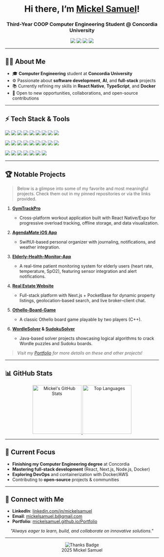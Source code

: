 <!-- INTRO SECTION -->
<h1 align="center">Hi there, I’m <a href="https://mickelsamuel.github.io/Portfolio" target="_blank">Mickel Samuel</a>!</h1>
<h3 align="center">Third-Year COOP Computer Engineering Student @ Concordia University</h3>

<p align="center">
  <a href="mailto:mickelsamuel.b@gmail.com"><img src="https://img.shields.io/badge/-Email%20Me-D14836?style=flat&logo=Gmail&logoColor=white"/></a>
  <a href="https://www.linkedin.com/in/mickelsamuel/"><img src="https://img.shields.io/badge/LinkedIn--_.svg?style=flat&logo=linkedin&colorB=0077B5"/></a>
  <a href="https://github.com/mickelsamuel"><img src="https://img.shields.io/github/followers/mickelsamuel?label=Follow&style=social"/></a>
  <a href="https://mickelsamuel.github.io/Portfolio"><img src="https://img.shields.io/badge/Portfolio-%23121011.svg?style=flat&logo=github&logoColor=white"/></a>
</p>

---

## 👨‍💻 About Me

- 🎓 **Computer Engineering** student at **Concordia University**  
- ⚙️ Passionate about **software development**, **AI**, and **full-stack** projects  
- 📚 Currently refining my skills in **React Native**, **TypeScript**, and **Docker**  
- 🌱 Open to new opportunities, collaborations, and open-source contributions  

---

## ⚡ Tech Stack & Tools

<p>
  <!-- Programming Languages -->
  <img src="https://img.shields.io/badge/C++-00599C?style=flat&logo=c%2B%2B&logoColor=white"/>
  <img src="https://img.shields.io/badge/Java-ED8B00?style=flat&logo=java&logoColor=white"/>
  <img src="https://img.shields.io/badge/Python-3670A0?style=flat&logo=python&logoColor=ffdd54"/>
  <img src="https://img.shields.io/badge/JavaScript-323330?style=flat&logo=javascript&logoColor=F7DF1E"/>
  <img src="https://img.shields.io/badge/TypeScript-3178C6?style=flat&logo=typescript&logoColor=white"/>
  <img src="https://img.shields.io/badge/PHP-777BB4?style=flat&logo=php&logoColor=white"/>
  <img src="https://img.shields.io/badge/Swift-FA7343?style=flat&logo=swift&logoColor=white"/>
  <img src="https://img.shields.io/badge/Kotlin-0095D5?style=flat&logo=kotlin&logoColor=white"/>
  <img src="https://img.shields.io/badge/Assembly-007AA5?style=flat&logoColor=white"/>
</p>

<p>
  <!-- Frameworks & Libraries -->
  <img src="https://img.shields.io/badge/React-61DAFB?style=flat&logo=React&logoColor=white"/>
  <img src="https://img.shields.io/badge/Next.js-000000?style=flat&logo=nextdotjs&logoColor=white"/>
  <img src="https://img.shields.io/badge/Node.js-339933?style=flat&logo=node-dot-js&logoColor=white"/>
  <img src="https://img.shields.io/badge/Express.js-404D59?style=flat"/>
  <img src="https://img.shields.io/badge/Bootstrap-7952B3?style=flat&logo=bootstrap&logoColor=white"/>
  <img src="https://img.shields.io/badge/React_Native-61dafb?style=flat&logo=react&logoColor=white"/>
  <img src="https://img.shields.io/badge/Expo-000020?style=flat&logo=expo&logoColor=white"/>
  <img src="https://img.shields.io/badge/PocketBase-fdcc3d?style=flat"/>
  <img src="https://img.shields.io/badge/Firebase-ffca28?style=flat&logo=firebase&logoColor=black"/>
</p>

<p>
  <!-- Databases & Tools -->
  <img src="https://img.shields.io/badge/MySQL-4479A1?style=flat&logo=mysql&logoColor=white"/>
  <img src="https://img.shields.io/badge/PostgreSQL-4169E1?style=flat&logo=postgresql&logoColor=white"/>
  <img src="https://img.shields.io/badge/MongoDB-4EA94B?style=flat&logo=mongodb&logoColor=white"/>
  <img src="https://img.shields.io/badge/Docker-2496ED?style=flat&logo=docker&logoColor=white"/>
  <img src="https://img.shields.io/badge/Git-F05032?style=flat&logo=git&logoColor=white"/>
  <img src="https://img.shields.io/badge/GitHub-181717?style=flat&logo=github&logoColor=white"/>
  <img src="https://img.shields.io/badge/JUnit-25A162?style=flat&logo=junit5&logoColor=white"/>
</p>

---

## 🏆 Notable Projects

> Below is a glimpse into some of my favorite and most meaningful projects. Check them out in my pinned repositories or via the links provided.

1. **[GymTrackPro](https://github.com/mickelsamuel/gym)** 
   - Cross-platform workout application built with React Native/Expo for progressive overload tracking, offline storage, and data visualization.
     
2. **[AgendaMate iOS App](https://github.com/mickelsamuel/AgendaMate)** 
   - SwiftUI-based personal organizer with journaling, notifications, and weather integration.
  
3. **[Elderly-Health-Monitor-App](https://github.com/mickelsamuel/Elderly-Health-Monitor-App)**
   - A real-time patient monitoring system for elderly users (heart rate, temperature, SpO2), featuring sensor integration and alert notifications.

4. **[Real Estate Website](https://github.com/CodyStride/Cody_Stride-soen341projectF2023)**
   - Full-stack platform with Next.js + PocketBase for dynamic property listings, geolocation-based search, and live broker–client chat.

5. **[Othello-Board-Game](https://github.com/mickelsamuel/Othello-Board-Game)**
   - A classic Othello board game playable by two players (C++).

6. **[WordleSolver](https://github.com/mickelsamuel/WordleSolver) & [SudokuSolver](https://github.com/mickelsamuel/SudokuSolver)**
   - Java-based solver projects showcasing logical algorithms to crack Wordle puzzles and Sudoku boards.

> *Visit my [Portfolio](https://mickelsamuel.github.io/Portfolio) for more details on these and other projects!*

---

## 📊 GitHub Stats

<p align="center">
  <!-- GitHub Stats Card -->
  <a href="https://github.com/anuraghazra/github-readme-stats">
    <img alt="Mickel's GitHub Stats" src="https://github-readme-stats.vercel.app/api?username=mickelsamuel&show_icons=true&theme=radical" height="160"/>
  </a>
  
  <!-- Top Languages Card -->
  <a href="https://github.com/anuraghazra/github-readme-stats">
    <img alt="Top Languages" src="https://github-readme-stats.vercel.app/api/top-langs/?username=mickelsamuel&layout=compact&theme=radical" height="160"/>
  </a>
</p>

---

## 🎯 Current Focus
- **Finishing my Computer Engineering degree** at Concordia
- **Mastering full-stack development** (React, Next.js, Node.js, Docker)
- **Exploring DevOps** and containerization with Docker/AWS
- Contributing to **open-source** projects & communities

---

## 🤝 Connect with Me

- **LinkedIn**: [linkedin.com/in/mickelsamuel](https://www.linkedin.com/in/mickelsamuel/)
- **Email**: [mickelsamuel.b@gmail.com](mailto:mickelsamuel.b@gmail.com)
- **Portfolio**: [mickelsamuel.github.io/Portfolio](https://mickelsamuel.github.io/Portfolio)

<p align="center">
  <em>"Always eager to learn, build, and collaborate on innovative solutions."</em>
</p>

---

<!-- FOOTER OR SIGN-OFF -->
<p align="center">
  <img src="https://img.shields.io/badge/Thanks%20for%20Visiting!-orange?style=flat" alt="Thanks Badge"/>
  <br/>
  2025 Mickel Samuel
</p>
